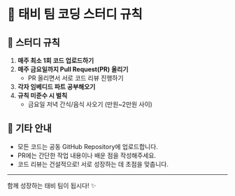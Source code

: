# 🐾 태비 팀 코딩 스터디 규칙

## 📌 스터디 규칙

1. **매주 최소 1회 코드 업로드하기**
2. **매주 금요일까지 Pull Request(PR) 올리기**
   - PR 올리면서 서로 코드 리뷰 진행하기
3. **각자 임베디드 파트 공부해오기**
4. **규칙 미준수 시 벌칙**
   - 금요일 저녁 간식/음식 사오기 (만원~2만원 사이)

## 📂 기타 안내

- 모든 코드는 공동 GitHub Repository에 업로드합니다.
- PR에는 간단한 작업 내용이나 배운 점을 작성해주세요.
- 코드 리뷰는 건설적으로! 서로 성장하는 데 초점을 맞춥니다.

---

함께 성장하는 태비 팀이 됩시다! ✨
